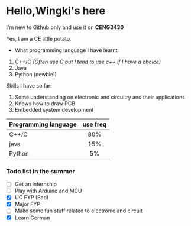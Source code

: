 # Hello,Wingki's here
 I'm new to Github only and use it on **CENG3430**

 Yes, I am a CE little potato. 
* What programming language I have learnt:
 1. C++/C _(Often use C but I tend to use c++ if I have a choice)_
 2.  Java 
 3. Python (newbie!)

Skills I have so far:
1. Some understanding on electronic and circuitry and their applications
2. Knows how to draw PCB
3. Embedded system development

| Programming language        | use freq           | 
| ------------- |:-------------:| 
| C++/C      | 80%  | 
| java      | 15%      | 
| Python | 5%      | 

### **Todo list in the summer**
- [ ] Get an internship
- [ ] Play with Arduino and MCU
- [X] UC FYP (Sad)
- [X] Major FYP
- [ ] Make some fun stuff related to electronic and circuit
- [X] Learn German